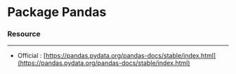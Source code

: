 # Package Pandas

<script type="text/javascript" src="../js/general.js"></script>

### Resource
---

* Official : [https://pandas.pydata.org/pandas-docs/stable/index.html](https://pandas.pydata.org/pandas-docs/stable/index.html)